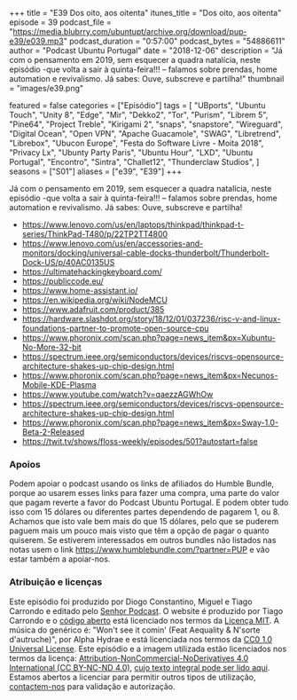 +++
title = "E39 Dos oito, aos oitenta"
itunes_title = "Dos oito, aos oitenta"
episode = 39
podcast_file = "https://media.blubrry.com/ubuntupt/archive.org/download/pup-e39/e039.mp3"
podcast_duration = "0:57:00"
podcast_bytes = "54886611"
author = "Podcast Ubuntu Portugal"
date = "2018-12-06"
description = "Já com o pensamento em 2019, sem esquecer a quadra natalícia, neste episódio -que volta a sair à quinta-feira!!! – falamos sobre prendas, home automation e revivalismo. Já sabes: Ouve, subscreve e partilha!"
thumbnail = "images/e39.png"

featured = false
categories = ["Episódio"]
tags = [
  "UBports",
  "Ubuntu Touch",
  "Unity 8",
  "Edge",
  "Mir",
  "Dekko2",
  "Tor",
  "Purism",
  "Librem 5",
  "Pine64",
  "Project Treble",
  "Kirigami 2",
  "snaps",
  "snapstore",
  "Wireguard",
  "Digital Ocean",
  "Open VPN",
  "Apache Guacamole",
  "SWAG",
  "Libretrend",
  "Librebox",
  "Ubucon Europe",
  "Festa do Software Livre - Moita 2018",
  "Privacy Lx",
  "Ubunty Party Paris",
  "Ubuntu Hour",
  "LXD",
  "Ubuntu Portugal",
  "Encontro",
  "Sintra",
  "Challet12",
  "Thunderclaw Studios",
]
seasons = ["S01"]
aliases = ["e39", "E39"]
+++

Já com o pensamento em 2019, sem esquecer a quadra natalícia, neste episódio -que volta a sair à quinta-feira!!! – falamos sobre prendas, home automation e revivalismo. Já sabes: Ouve, subscreve e partilha!

* https://www.lenovo.com/us/en/laptops/thinkpad/thinkpad-t-series/ThinkPad-T480/p/22TP2TT4800
* https://www.lenovo.com/us/en/accessories-and-monitors/docking/universal-cable-docks-thunderbolt/Thunderbolt-Dock-US/p/40AC0135US
* https://ultimatehackingkeyboard.com/
* https://publiccode.eu/
* https://www.home-assistant.io/
* https://en.wikipedia.org/wiki/NodeMCU
* https://www.adafruit.com/product/385
* https://hardware.slashdot.org/story/18/12/01/037236/risc-v-and-linux-foundations-partner-to-promote-open-source-cpu
* https://www.phoronix.com/scan.php?page=news_item&px=Xubuntu-No-More-32-bit
* https://spectrum.ieee.org/semiconductors/devices/riscvs-opensource-architecture-shakes-up-chip-design.html
* https://www.phoronix.com/scan.php?page=news_item&px=Necunos-Mobile-KDE-Plasma
* https://www.youtube.com/watch?v=qaezzAGWhOw
* https://spectrum.ieee.org/semiconductors/devices/riscvs-opensource-architecture-shakes-up-chip-design.html
* https://www.phoronix.com/scan.php?page=news_item&px=Sway-1.0-Beta-2-Released
* https://twit.tv/shows/floss-weekly/episodes/501?autostart=false


### Apoios
Podem apoiar o podcast usando os links de afiliados do Humble Bundle, porque ao usarem esses links para fazer uma compra, uma parte do valor que pagam reverte a favor do Podcast Ubuntu Portugal.
E podem obter tudo isso com 15 dólares ou diferentes partes dependendo de pagarem 1, ou 8.
Achamos que isto vale bem mais do que 15 dólares, pelo que se puderem paguem mais um pouco mais visto que têm a opção de pagar o quanto quiserem.
Se estiverem interessados em outros bundles não listados nas notas usem o link https://www.humblebundle.com/?partner=PUP e vão estar também a apoiar-nos.

### Atribuição e licenças
Este episódio foi produzido por Diogo Constantino, Miguel e Tiago Carrondo e editado pelo [Senhor Podcast](https://senhorpodcast.pt/).
O website é produzido por Tiago Carrondo e o [código aberto](https://gitlab.com/podcastubuntuportugal/website) está licenciado nos termos da [Licença MIT](https://gitlab.com/podcastubuntuportugal/website/main/LICENSE).
A música do genérico é: "Won't see it comin' (Feat Aequality & N'sorte d'autruche)", por Alpha Hydrae e está licenciada nos termos da [CC0 1.0 Universal License](https://creativecommons.org/publicdomain/zero/1.0/).
Este episódio e a imagem utilizada estão licenciados nos termos da licença: [Attribution-NonCommercial-NoDerivatives 4.0 International (CC BY-NC-ND 4.0)](https://creativecommons.org/licenses/by-nc-nd/4.0/), [cujo texto integral pode ser lido aqui](https://creativecommons.org/licenses/by-nc-nd/4.0/legalcode). Estamos abertos a licenciar para permitir outros tipos de utilização, [contactem-nos](https://podcastubuntuportugal.org/contactos) para validação e autorização.

